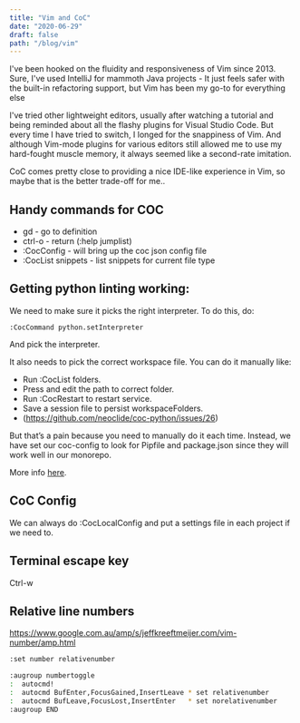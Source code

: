 ```yaml
---
title: "Vim and CoC"
date: "2020-06-29"
draft: false
path: "/blog/vim"
---
```


I've been hooked on the fluidity and responsiveness of Vim since 2013. 
Sure, I've used IntelliJ for mammoth Java projects - It just feels safer with the built-in refactoring support, but Vim has been my go-to for everything else

I've tried other lightweight editors, usually after watching a tutorial and being reminded about all the flashy plugins for Visual Studio Code.
But every time I have tried to switch, I longed for the snappiness of Vim.
And although Vim-mode plugins for various editors still allowed me to use my hard-fought muscle memory, it always seemed like a second-rate imitation.

CoC comes pretty close to providing a nice IDE-like experience in Vim, so maybe that is the better trade-off for me..


## Handy commands for COC

- gd - go to definition
- ctrl-o - return (:help jumplist)
- :CocConfig - will bring up the coc json config file
- :CocList snippets - list snippets for current file type


## Getting python linting working:

We need to make sure it picks the right interpreter. To do this, do:

```
:CocCommand python.setInterpreter
```

And pick the interpreter.

It also needs to pick the correct workspace file. You can do it manually like:
- Run :CocList folders.
- Press <cr> and edit the path to correct folder.
- Run :CocRestart to restart service.
- Save a session file to persist workspaceFolders.
- (https://github.com/neoclide/coc-python/issues/26)

But that’s a pain because you need to manually do it each time.
Instead, we have set our coc-config to look for Pipfile and package.json since they will work well in our monorepo.

More info [here](https://github.com/neoclide/coc.nvim/wiki/Using-workspaceFolders).


## CoC Config

We can always do :CocLocalConfig and put a settings file in each project if we need to.


## Terminal escape key
Ctrl-w


## Relative line numbers

https://www.google.com.au/amp/s/jeffkreeftmeijer.com/vim-number/amp.html

```sh
:set number relativenumber

:augroup numbertoggle
:  autocmd!
:  autocmd BufEnter,FocusGained,InsertLeave * set relativenumber
:  autocmd BufLeave,FocusLost,InsertEnter   * set norelativenumber
:augroup END
```
